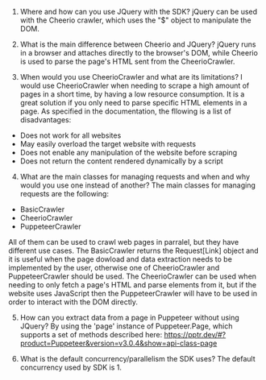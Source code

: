 1. Where and how can you use JQuery with the SDK?
jQuery can be used with the Cheerio crawler, which uses the "$" object to manipulate the DOM.

2. What is the main difference between Cheerio and JQuery?
jQuery runs in a browser and attaches directly to the browser's DOM, while Cheerio is used to parse the page's HTML sent from the CheerioCrawler.

3. When would you use CheerioCrawler and what are its limitations?
I would use CheerioCrawler when needing to scrape a high amount of pages in a short time, by having a low resource consumption. It is a great solution if you only need to parse specific HTML elements in a page.
As specified in the documentation, the fllowing is a list of disadvantages:
- Does not work for all websites
- May easily overload the target website with requests
- Does not enable any manipulation of the website before scraping
- Does not return the content rendered dynamically by a script

4. What are the main classes for managing requests and when and why would you use one instead of another?
The main classes for managing requests are the following:
- BasicCrawler
- CheerioCrawler
- PuppeteerCrawler

All of them can be used to crawl web pages in parralel, but they have different use cases.
The BasicCrawler returns the Request[Link] object and it is useful when the page dowload and data extraction needs to be implemented by the user, otherwise one of CheerioCrawler and PuppeteerCrawler should be used.
The CheerioCrawler can be used when needing to only fetch a page's HTML and parse elements from it, but if the website uses JavaScript then the PuppeteerCrawler will have to be used in order to interact with the DOM directly.

5. How can you extract data from a page in Puppeteer without using JQuery?
By using the 'page' instance of Puppeteer.Page, which supports a set of methods described here: https://pptr.dev/#?product=Puppeteer&version=v3.0.4&show=api-class-page

6. What is the default concurrency/parallelism the SDK uses?
The default concurrency used by SDK is 1.
